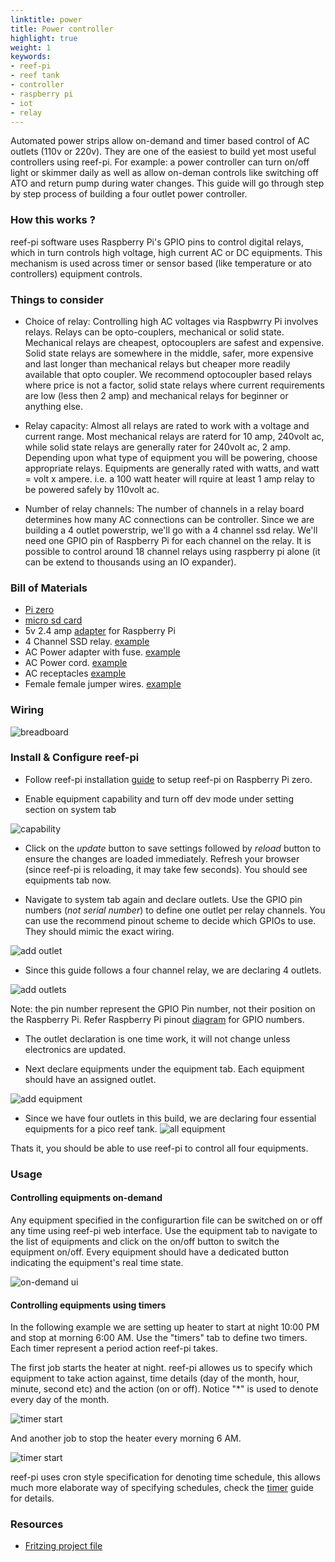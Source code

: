 ```yaml
---
linktitle: power
title: Power controller
highlight: true
weight: 1
keywords:
- reef-pi
- reef tank
- controller
- raspberry pi
- iot
- relay
---
```


Automated power strips allow on-demand and timer based control of AC outlets (110v or 220v). They are one of the easiest to build yet most useful controllers using reef-pi. For example: a power controller can turn on/off light or skimmer daily as well as allow on-deman controls like switching off ATO and return pump during water changes. This guide will go through step by step process of building a four outlet power controller.

### How this works ?

reef-pi software uses Raspberry Pi's GPIO pins to control digital relays, which in turn controls  high voltage, high current AC or DC equipments. This mechanism is used across timer or sensor based (like temperature or ato controllers) equipment controls. 

### Things to consider

- Choice of relay: Controlling high AC voltages via Raspbwrry Pi involves relays. Relays can be opto-couplers, mechanical or solid state. Mechanical relays are cheapest, optocouplers are safest and expensive. Solid state relays are somewhere in the middle, safer, more expensive and last longer than mechanical relays but cheaper more readily available that opto coupler. We recommend optocoupler based relays where price is not a factor, solid state relays where current requirements are low (less then 2 amp) and mechanical relays for beginner or anything else. 

- Relay capacity: Almost all relays are rated to work with a voltage and current range. Most mechanical relays are raterd for 10 amp, 240volt ac, while solid state relays are generally rater for 240volt ac, 2 amp. Depending upon what type of equipment you will be powering, choose appropriate relays. Equipments are generally rated with watts, and watt = volt x ampere. i.e. a 100 watt heater will rquire at least 1 amp relay to be powered safely by 110volt ac.

- Number of relay channels: The number of channels in a relay board determines how many AC connections can be controller. Since we are building a 4 outlet powerstrip, we'll go with a 4 channel ssd relay. We'll need one GPIO pin of Raspberry Pi for each channel on the relay. It is possible to control around 18 channel relays using raspberry pi alone (it can be extend to thousands using an IO expander).


### Bill of Materials

- [Pi zero](https://www.adafruit.com/product/3400)
- [micro sd card](https://www.adafruit.com/product/2693)
- 5v 2.4 amp [adapter](https://www.adafruit.com/product/1995) for Raspberry Pi
- 4 Channel SSD relay. [example](https://www.amazon.com/gp/product/B00ZZVQR5Q/)
- AC Power adapter with fuse. [example](https://www.amazon.com/gp/product/B00ME5YAPK)
- AC Power cord. [example](https://www.amazon.com/gp/product/B00005113L/)
- AC receptacles [example](https://www.amazon.com/gp/product/B002DQT5UK/)
- Female female jumper wires. [example](https://www.amazon.com/gp/product/B00DJY4RS0)

### Wiring

![breadboard](/img/power/breadboard.png)


### Install & Configure reef-pi

- Follow reef-pi installation [guide](/general-guides/install) to setup reef-pi on Raspberry Pi zero.

- Enable equipment capability and turn off dev mode under setting section on system tab


![capability](/img/power/capability.png)

- Click on the *update* button to save settings followed by *reload* button to ensure the changes are loaded immediately. Refresh your browser (since reef-pi is reloading, it may take few seconds). You should see equipments tab now.

- Navigate to system tab again and declare outlets. Use the GPIO pin numbers (*not serial number*) to define one outlet per relay channels. You can use the recommend pinout scheme to decide which GPIOs to use. They should mimic the exact wiring.


![add outlet](/img/power/outlet_add.png)

- Since this guide follows a four channel relay, we are declaring 4 outlets.

![add outlets](/img/power/outlet_all.png)


Note: the pin number represent the GPIO Pin number, not their position on the Raspberry Pi. Refer Raspberry Pi pinout [diagram](http://www.jameco.com/Jameco/workshop/circuitnotes/raspberry_pi_circuit_note_fig2.jpg) for GPIO numbers.

- The outlet declaration is one time work, it will not change unless electronics are updated.

- Next declare equipments under the equipment tab. Each equipment should have an assigned outlet. 

![add equipment](/img/power/add_equipment.png)

- Since we have four outlets in this build, we are declaring four essential equipments for a pico reef tank.
![all equipment](/img/power/all_equipment.png)

Thats it, you should be able to use reef-pi to control all four equipments.

### Usage

#### Controlling equipments on-demand

Any equipment specified in the configurartion file can be switched on or off any time using reef-pi web interface. Use the equipment tab to navigate to the list of equipments and click on the on/off button to switch the equipment on/off. Every equipment should have a dedicated button indicating the equipment's real time state.

![on-demand ui](/img/power/on-demand.png)

#### Controlling equipments using timers

In the following example we are setting up heater to start at night 10:00 PM and stop at morning 6:00 AM. Use the "timers" tab to define two timers. Each timer represent a period action reef-pi takes. 

The first job starts the heater at night. reef-pi allowes us to specify which equipment to take action against, time details (day of the month, hour, minute, second etc) and the action (on or off). Notice "\*" is used to denote every day of the month.

![timer start](/img/power/timer_start.png)

And another job to stop the heater every morning 6 AM.

![timer start](/img/power/timer_stop.png)

reef-pi uses cron style specification for denoting time schedule, this allows much more elaborate way of specifying schedules, check the [timer](/general-guides/timer) guide for details.

### Resources

- [Fritzing project file](https://github.com/reef-pi/DesignFiles/raw/master/PowerStrip.fzz)

